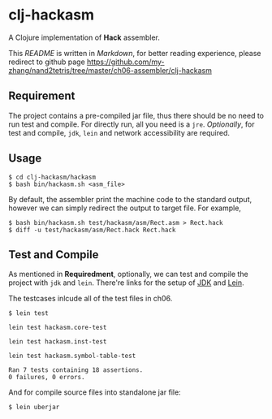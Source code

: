 
clj-hackasm
===========

A Clojure implementation of **Hack** assembler. 

This *README* is written in _Markdown_, for better reading experience, please redirect to github page https://github.com/my-zhang/nand2tetris/tree/master/ch06-assembler/clj-hackasm

## Requirement 

The project contains a pre-compiled jar file, thus there should be no need to run test and compile. For directly run, all you need is a `jre`. *Optionally*, for test and compile, `jdk`, `lein` and network accessibility are required. 

## Usage

```
$ cd clj-hackasm/hackasm 
$ bash bin/hackasm.sh <asm_file> 
``` 

By default, the assembler print the machine code to the standard output, however we can simply redirect the output to target file. For example, 

```
$ bash bin/hackasm.sh test/hackasm/asm/Rect.asm > Rect.hack 
$ diff -u test/hackasm/asm/Rect.hack Rect.hack 
``` 

## Test and Compile 

As mentioned in **Requiredment**, optionally, we can test and compile the project with `jdk` and `lein`. There're links for the setup of [JDK] and [Lein]. 

The testcases inlcude all of the test files in ch06. 

```
$ lein test

lein test hackasm.core-test

lein test hackasm.inst-test

lein test hackasm.symbol-table-test

Ran 7 tests containing 18 assertions.
0 failures, 0 errors.
``` 

And for compile source files into standalone jar file: 

```
$ lein uberjar
``` 

[JDK]:http://www.oracle.com/technetwork/articles/javase/index-jsp-138363.html
[Lein]:http://leiningen.org/


